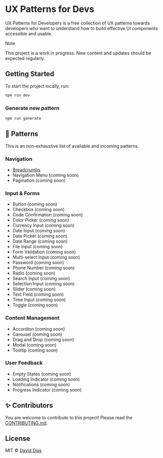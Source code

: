 # UX Patterns for Devs

UX Patterns for Developers is a free collection of UX patterns towards developers who want to understand how to build effective UI components accessible and usable.

> [!NOTE]
> This project is a work in progress. New content and updates should be expected regularly.

## Getting Started

To start the project locally, run:

```bash
npm run dev
```

### Generate new pattern

```bash
npm run generate
```

## 🧩 Patterns

This is an non-exhaustive list of available and incoming patterns.

### Navigation

- [Breadcrumbs](https://uxpatterns.dev/en/docs/navigation/breadcrumb)
- Navigation Menu (coming soon)
- Pagination (coming soon)

### Input & Forms

- Button (coming soon)
- Checkbox (coming soon)
- Code Confirmation (coming soon)
- Color Picker (coming soon)
- Currency Input (coming soon)
- Date Input (coming soon)
- Date Picker (coming soon)
- Date Range (coming soon)
- File Input (coming soon)
- Form Validation (coming soon)
- Multi-select Input (coming soon)
- Password (coming soon)
- Phone Number (coming soon)
- Radio (coming soon)
- Search Input (coming soon)
- Selection Input (coming soon)
- Slider (coming soon)
- Text Field (coming soon)
- Time Input (coming soon)
- Toggle (coming soon)

### Content Management

- Accordion (coming soon)
- Carousel (coming soon)
- Drag and Drop (coming soon)
- Modal (coming soon)
- Tooltip (coming soon)

### User Feedback

- Empty States (coming soon)
- Loading Indicator (coming soon)
- Notifications (coming soon)
- Progress Indicator (coming soon)

## ✨ Contributors

You are welcome to contribute to this project! Please read the [CONTRIBUTING.md](./.github/CONTRIBUTING.md).

<!-- ALL-CONTRIBUTORS-LIST:START - Do not remove or modify this section -->
<!-- prettier-ignore-start -->
<!-- markdownlint-disable -->

<!-- markdownlint-restore -->
<!-- prettier-ignore-end -->

<!-- ALL-CONTRIBUTORS-LIST:END -->

## License

MIT © [David Dias](https://github.com/thedaviddias)

